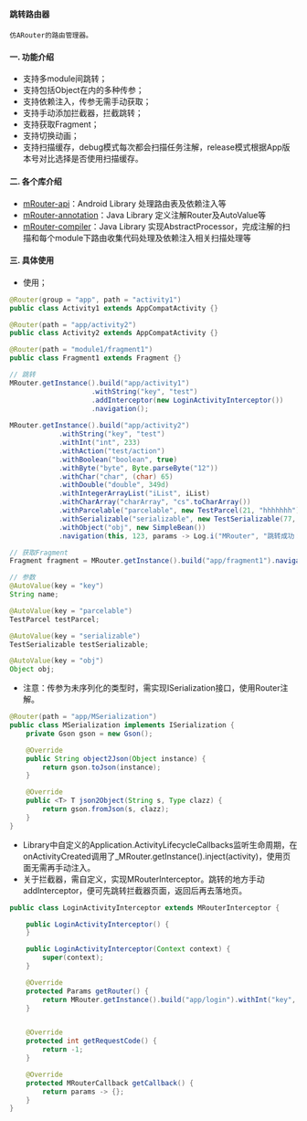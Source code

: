 #### 跳转路由器
```
仿ARouter的路由管理器。
```
#### 一. 功能介绍
* 支持多module间跳转；
* 支持包括Object在内的多种传参；
* 支持依赖注入，传参无需手动获取；
* 支持手动添加拦截器，拦截跳转；
* 支持获取Fragment；
* 支持切换动画；
* 支持扫描缓存，debug模式每次都会扫描任务注解，release模式根据App版本号对比选择是否使用扫描缓存。
#### 二. 各个库介绍
* [mRouter-api](https://github.com/xjz-111/MRouter/tree/master/mRouter_api)：Android Library 处理路由表及依赖注入等
* [mRouter-annotation](https://github.com/xjz-111/MRouter/tree/master/mRouter-annotation)：Java Library 定义注解Router及AutoValue等
* [mRouter-compiler](https://github.com/xjz-111/MRouter/tree/master/mRouter-compiler)：Java Library 实现AbstractProcessor，完成注解的扫描和每个module下路由收集代码处理及依赖注入相关扫描处理等
#### 三. 具体使用
* 使用；
```java
@Router(group = "app", path = "activity1")
public class Activity1 extends AppCompatActivity {}

@Router(path = "app/activity2")
public class Activity2 extends AppCompatActivity {}

@Router(path = "module1/fragment1")
public class Fragment1 extends Fragment {}

// 跳转
MRouter.getInstance().build("app/activity1")
                    .withString("key", "test")
                    .addInterceptor(new LoginActivityInterceptor())
                    .navigation();
                    
MRouter.getInstance().build("app/activity2")
            .withString("key", "test")
            .withInt("int", 233)
            .withAction("test/action")
            .withBoolean("boolean", true)
            .withByte("byte", Byte.parseByte("12"))
            .withChar("char", (char) 65)
            .withDouble("double", 349d)
            .withIntegerArrayList("iList", iList)
            .withCharArray("charArray", "cs".toCharArray())
            .withParcelable("parcelable", new TestParcel(21, "hhhhhhh"))
            .withSerializable("serializable", new TestSerializable(77, "bncbznmcb"))
            .withObject("obj", new SimpleBean())
            .navigation(this, 123, params -> Log.i("MRouter", "跳转成功：" + params.getPath()));

// 获取Fragment
Fragment fragment = MRouter.getInstance().build("app/fragment1").navigation();

// 参数
@AutoValue(key = "key")
String name;

@AutoValue(key = "parcelable")
TestParcel testParcel;

@AutoValue(key = "serializable")
TestSerializable testSerializable;

@AutoValue(key = "obj")
Object obj;
```
* 注意：传参为未序列化的类型时，需实现ISerialization接口，使用Router注解。
```java
@Router(path = "app/MSerialization")
public class MSerialization implements ISerialization {
    private Gson gson = new Gson();

    @Override
    public String object2Json(Object instance) {
        return gson.toJson(instance);
    }

    @Override
    public <T> T json2Object(String s, Type clazz) {
        return gson.fromJson(s, clazz);
    }
}
```
* Library中自定义的Application.ActivityLifecycleCallbacks监听生命周期，在onActivityCreated调用了_MRouter.getInstance().inject(activity)，使用页面无需再手动注入。
* 关于拦截器，需自定义，实现MRouterInterceptor。跳转的地方手动addInterceptor，便可先跳转拦截器页面，返回后再去落地页。
```java
public class LoginActivityInterceptor extends MRouterInterceptor {

    public LoginActivityInterceptor() {
    }

    public LoginActivityInterceptor(Context context) {
        super(context);
    }

    @Override
    protected Params getRouter() {
        return MRouter.getInstance().build("app/login").withInt("key", 121).withTransition(R.anim.left_in, R.anim.right_out);
    }


    @Override
    protected int getRequestCode() {
        return -1;
    }

    @Override
    protected MRouterCallback getCallback() {
        return params -> {};
    }
}

```




